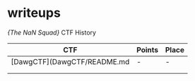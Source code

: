 # writeups

*{The NaN Squad}* CTF History

| CTF | Points | Place |
|-----|--------|-------|
| [DawgCTF](DawgCTF/README.md    |    -    |   -   |
|     |        |       |
|     |        |       |
